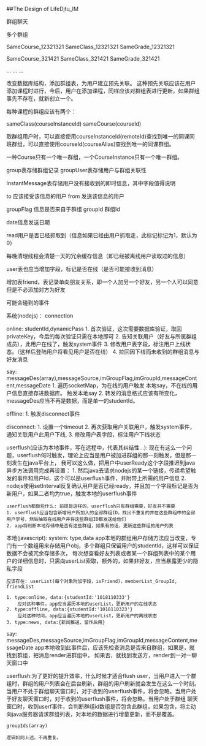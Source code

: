 ##The Design of LifeDjtu_IM

群组聊天

多个群组

SameCourse_12321321
SameClass_12321321
SameGrade_12321321

SameCourse_321421
SameClass_321421
SameGrade_321421

...
...
...


改变数据库结构，添加群组表，为用户建立预先关联。
这种预先关联应该在用户添加课程时进行，今后，用户在添加课程，同样应该对群组表进行更新，如果群组事先不存在，就新创立一个。

每种课程的群组应该有两个：

sameClass(courseInstanceId)
sameCourse(courseId)

取群组用户时，可以直接使用courseInstanceId(remoteId)查找到唯一的同课同班群组，可以直接使用courseId(courseAlias)查找到唯一的同课群组。

一种Course只有一个唯一群组，一个CourseInstance只有一个唯一群组。

group表存储群组记录
groupUser表存储用户与群组关联性

InstantMessage表存储用户没有接收到的即时信息，其中字段值得说明

to 应该接受该信息的用户
from 发送该信息的用户

groupFlag 信息是否来自于群组
groupId 群组Id

date信息发送日期

read用户是否已经抓取到（信息如果已经由用户抓取走，此标记标记为1，默认为0）

每晚清理线程会清楚一天的冗余缓存信息（即已经被离线用户读取过的信息）

user表也应当增加字段，标记是否在线（是否可能接收到消息）

增加表friend，表记录单向朋友关系，即一个人加另一个好友，另一个人可以同意但是不必添加对方为好友



可能会碰到的事件

系统(nodejs)：
connection

online: studentId,dynamicPass
    1. 首次验证，这次需要数据库验证，取回privateKey，今后的每次验证只需在本地即可
    2. 告知关联用户（好友与所属群组成员），此用户在线了，触发system事件
    3. 修改用户表字段，标注用户上线状态。（这样后登陆用户将看见用户是否在线）
    4. 拉回因下线而未收到的群组消息与好友消息

say: messageDes(array),messageSource,imGroupFlag,imGroupId,messageContent,messageDate
    1. 遍历socketMap，为在线的用户触发 本地say，不在线的用户信息直接存进数据库。 触发本地say
    2. 转发的消息格式应该有所变化，messageDes应当不再是数据，而是单一的studentId。

offline:
    1. 触发disconnect事件

disconnect:
    1. 设置一个timeout
    2. 再次获取用户关联用户，触发system事件，通知关联用户此用户下线,
    3. 修改用户表字段，标注用户下线状态

userflush(应该为本地事件，写在远程中，代表其纠结性...):
    现在有这么一个问题，userflush何时触发，理论上应当是用户被加进群组的那一刻触发，但是那一刻发生在java平台上，
    我可以这么做，把用户中userReady这个字段推迟到java异步方法调用完成再设置：
    1. 然后java去请求nodejs的某一个链接，传递希望触发的事件和用户Id，这个可以是userflush事件，并附带上所需的用户信息
    2. nodejs使用setInterval反复确认用户是否已经ready，并且加一个字段标记是否为新用户，如果二者均为true，触发本地的userflush事件

    userflush都做些什么: 前提是这样的，userflush只有群组需要，好友并不需要
    1. userflush应当包含新增用户所加入的全部群组ID，找出不重复的并在这些群组中的全部用户学号，然后抽取在线用户并将这些群组ID都发送给他们
    2. app将判断本地存储中是否有这些群组，如果有的话，更新这些群组的用户列表

本地(javascript):
system: type,data
    app本地的群组用户存储方法应当改变，专门有一个数组用来存储用户obj，多个群组只保留用户的studentId，这样可以保证数据不会被冗余存储多次，
    每次想查看好友列表或者某一个群组列表中的某个用户的详细信息时，只需向userList索取，额外的，如果非好友，应当暴露更少的隐私字段

    应该存在: userList(每个对象附加字段，isFriend)，memberList_GroupId, friendList

    1. type:online, data:{studentId:'1018110333'}
        应对这种事件，app应当遍历本地的userList，更新用户的在线状态
    2. type:offline, data:{studentId:'1018110323'}
        应对这种时间，app应当遍历本地的userList，更新用户的离线状态
    3. type:news, data:{新闻推送，留作后用}

say: messageDes,messageSource,imGroupFlag,imGroupId,messageContent,messageDate
    app本地收到此事件后，应该先检查消息是否来自群组，如果是，就找到群组，把消息render进群组中，
    如果否，就找到发送方，render到一对一聊天窗口中

userflush:为了更好的提升效率，什么时候才适合flush user，当用户进入一个群组时，群组的用户列表会在后台刷新，群组的用户刷新就会发生在这么一个时刻。
    当用户不处于群组聊天窗口时，对于收到的userflush事件，将会忽略。当用户处于好友聊天窗口时，对于收到的userflush事件，将会忽略。当用户处于群组
    聊天窗口时，收到userf事件，会判断群组id数组是否包含此群组，如果包含，将主动向java服务器请求群组列表，对本地的数据进行增量更新，而不是覆盖。

    groupIds(array)

    逻辑如同上述，不再重复。



